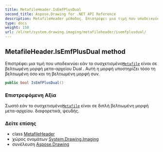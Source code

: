 ```yaml
---
title: MetafileHeader.IsEmfPlusDual
second_title: Aspose.Drawing for .NET API Reference
description: MetafileHeader μέθοδος. Επιστρέφει μια τιμή που υποδεικνύει εάν το συσχετισμένοMetafile είναι σε βελτιωμένη μορφή μετααρχείου Dual . Αυτή η μορφή υποστηρίζει τόσο τη βελτιωμένη όσο και τη βελτιωμένη μορφή συν.
type: docs
weight: 150
url: /el/net/system.drawing.imaging/metafileheader/isemfplusdual/
---
```

## MetafileHeader.IsEmfPlusDual method

Επιστρέφει μια τιμή που υποδεικνύει εάν το συσχετισμένο[`Metafile`](../../metafile/) είναι σε βελτιωμένη μορφή μετα-αρχείου Dual . Αυτή η μορφή υποστηρίζει τόσο τη βελτιωμένη όσο και τη βελτιωμένη μορφή συν.

```csharp
public bool IsEmfPlusDual()
```

### Επιστρεφόμενη Αξία

Σωστό εάν το συσχετισμένο[`Metafile`](../../metafile/) είναι σε διπλή βελτιωμένη μορφή μετα-αρχείου. διαφορετικά, ψευδής.

### Δείτε επίσης

* class [MetafileHeader](../)
* χώρος ονομάτων [System.Drawing.Imaging](../../metafileheader/)
* συνέλευση [Aspose.Drawing](../../../)



